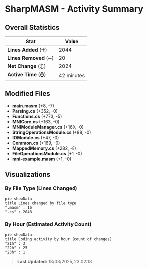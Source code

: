 # SharpMASM - Activity Summary 

## Overall Statistics

| Stat                   | Value                                                             |
| ---------------------- | ----------------------------------------------------------------- |
| **Lines Added** (➕)   | 2044                                          |
| **Lines Removed** (➖) | 20                                        |
| **Net Change** (↕)    | 2024                |
| **Active Time** (⌚)   | 42 minutes |


## Modified Files
- **main.masm** (+8, -7)
- **Parsing.cs** (+352, -0)
- **Functions.cs** (+773, -5)
- **MNICore.cs** (+163, -0)
- **MNIModuleManager.cs** (+160, -0)
- **StringOperationsModule.cs** (+88, -0)
- **IOModule.cs** (+47, -0)
- **Common.cs** (+169, -0)
- **MappedMemory.cs** (+282, -8)
- **FileOperationsModule.cs** (+1, -0)
- **mni-example.masm** (+1, -0)

## Visualizations

### By File Type (Lines Changed)

```mermaid
pie showData
title Lines changed by file type
".masm" : 16
".cs" : 2048
```

### By Hour (Estimated Activity Count)

```mermaid
pie showData
title Coding activity by hour (count of changes)
"21h" : 3
"22h" : 25
"23h" : 1
```


> **Last Updated:** 18/03/2025, 23:02:18